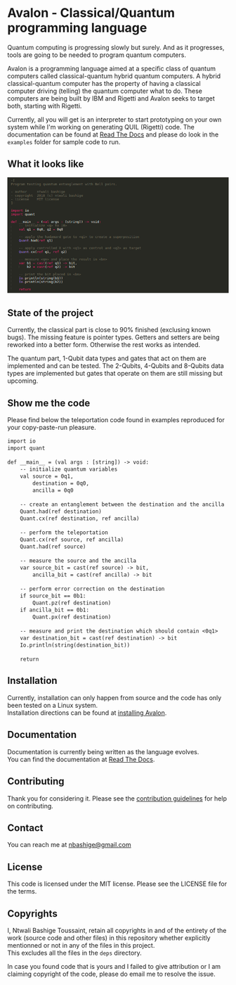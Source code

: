 # Avalon - Classical/Quantum programming language

Quantum computing is progressing slowly but surely. And as it progresses, tools are going to be needed to program quantum computers.

Avalon is a programming language aimed at a specific class of quantum computers called classical-quantum hybrid quantum computers.
A hybrid classical-quantum computer has the property of having a classical computer driving (telling) the quantum computer what to do.
These computers are being built by IBM and Rigetti and Avalon seeks to target both, starting with Rigetti.

Currently, all you will get is an interpreter to start prototyping on your own system while I'm working on generating QUIL (Rigetti) code.
The documentation can be found at [Read The Docs](https://avalon-lang.readthedocs.io/en/latest) and please do look in the `examples` folder for sample code to run.

## What it looks like

![Avalon sample program in my editor](images/entanglement.avl.png "Avalon program in Sublime Text")

## State of the project

Currently, the classical part is close to 90% finished (exclusing known bugs). The missing feature is pointer types.
Getters and setters are being reworked into a better form. Otherwise the rest works as intended.

The quantum part, 1-Qubit data types and gates that act on them are implemented and can be tested.
The 2-Qubits, 4-Qubits and 8-Qubits data types are implemented but gates that operate on them are still missing but upcoming.

## Show me the code

Please find below the teleportation code found in examples reproduced for your copy-paste-run pleasure.

```
import io
import quant

def __main__ = (val args : [string]) -> void:
    -- initialize quantum variables
    val source = 0q1,
        destination = 0q0,
        ancilla = 0q0

    -- create an entanglement between the destination and the ancilla
    Quant.had(ref destination)
    Quant.cx(ref destination, ref ancilla)

    -- perform the teleportation
    Quant.cx(ref source, ref ancilla)
    Quant.had(ref source)

    -- measure the source and the ancilla
    var source_bit = cast(ref source) -> bit,
        ancilla_bit = cast(ref ancilla) -> bit

    -- perform error correction on the destination
    if source_bit == 0b1:
        Quant.pz(ref destination)
    if ancilla_bit == 0b1:
        Quant.px(ref destination)

    -- measure and print the destination which should contain <0q1>
    var destination_bit = cast(ref destination) -> bit
    Io.println(string(destination_bit))

    return
```

## Installation

Currently, installation can only happen from source and the code has only been tested on a Linux system.  
Installation directions can be found at [installing Avalon](https://avalon-lang.readthedocs.io/en/latest/installation.html).

## Documentation

Documentation is currently being written as the language evolves.  
You can find the documentation at [Read The Docs](https://avalon-lang.readthedocs.io/en/latest).

## Contributing

Thank you for considering it. Please see the [contribution guidelines](https://github.com/avalon-lang/avaloniq/blob/master/CONTRIBUTING.md) for help on contributing.

## Contact

You can reach me at <a href="mailto:nbashige@gmail.com">nbashige@gmail.com</a>

## License

This code is licensed under the MIT license. Please see the LICENSE file for the terms.

## Copyrights

I, Ntwali Bashige Toussaint, retain all copyrights in and of the entirety of the work (source code and other files) in this repository whether explicitly mentionned or not in any of the files in this project.  
This excludes all the files in the `deps` directory.

In case you found code that is yours and I failed to give attribution or I am claiming copyright of the code, please do email me to resolve the issue.

